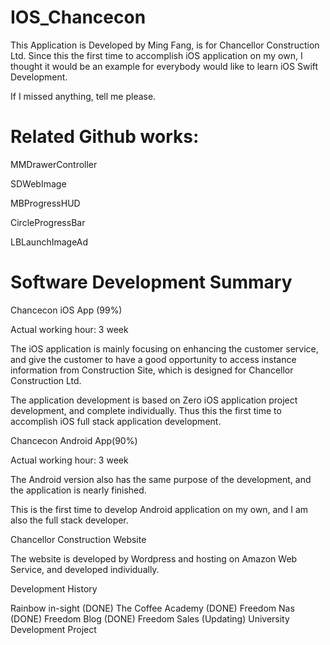 # IOS_Chancecon
This Application is Developed by Ming Fang, is for Chancellor Construction Ltd.
Since this the first time to accomplish iOS application on my own, I thought it would be an example for everybody would like to learn iOS Swift Development.

If I missed anything, tell me please.



# Related Github works:

MMDrawerController

SDWebImage

MBProgressHUD

CircleProgressBar

LBLaunchImageAd


# Software Development Summary 

Chancecon iOS App (99%)

Actual working hour: 3 week

The iOS application is mainly focusing on enhancing the customer service, and give the customer to have a good opportunity to access instance information from Construction Site, which is designed for Chancellor Construction Ltd.

The application development is based on Zero iOS application project development, and complete individually. Thus this the first time to accomplish iOS full stack application development.

Chancecon Android App(90%)

Actual working hour: 3 week

The Android version also has the same purpose of the development, and the application is nearly finished.

This is the first time to develop Android application on my own, and I am also the full stack developer.

Chancellor Construction Website

The website is developed by Wordpress and hosting on Amazon Web Service, and developed individually.


Development History

Rainbow in-sight  (DONE)
The Coffee Academy (DONE)
Freedom Nas (DONE)
Freedom Blog (DONE)
Freedom Sales (Updating)
University Development Project 
